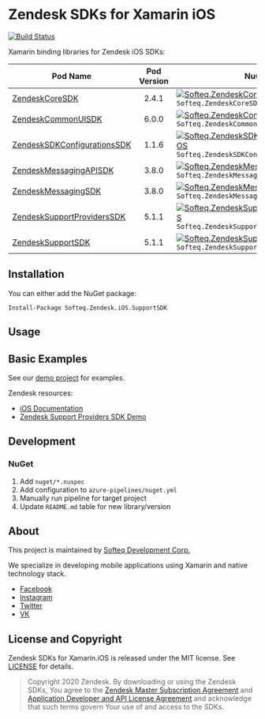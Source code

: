 # Zendesk SDKs for Xamarin iOS

[![Build Status](https://dev.azure.com/SofteqDevelopment/Xamarin.Binding.Libraries/_apis/build/status/zendesk-ios-dev?branchName=master)](https://dev.azure.com/SofteqDevelopment/Xamarin.Binding.Libraries/_build/latest?definitionId=168&branchName=master)

Xamarin binding libraries for Zendesk iOS SDKs:

Pod Name     |   Pod Version   |   NuGet
-------------------|:------------------:|-----------
[ZendeskCoreSDK](https://cocoapods.org/pods/ZendeskCoreSDK) | 2.4.1 | [![Softeq.ZendeskCoreSDK.iOS](https://buildstats.info/nuget/Softeq.ZendeskCoreSDK.iOS?includePreReleases=true)](https://www.nuget.org/packages/Softeq.ZendeskCoreSDK.iOS) `Softeq.ZendeskCoreSDK.iOS`
[ZendeskCommonUISDK](https://cocoapods.org/pods/ZendeskCommonUISDK) | 6.0.0 | [![Softeq.ZendeskCommonUISDK.iOS](https://buildstats.info/nuget/Softeq.ZendeskCommonUISDK.iOS?includePreReleases=true)](https://www.nuget.org/packages/Softeq.ZendeskCommonUISDK.iOS) `Softeq.ZendeskCommonUISDK.iOS`
[ZendeskSDKConfigurationsSDK](https://cocoapods.org/pods/ZendeskSDKConfigurationsSDK) | 1.1.6 | [![Softeq.ZendeskSDKConfigurationsSDK.iOS](https://buildstats.info/nuget/Softeq.ZendeskSDKConfigurationsSDK.iOS?includePreReleases=true)](https://www.nuget.org/packages/Softeq.ZendeskSDKConfigurationsSDK.iOS) `Softeq.ZendeskSDKConfigurationsSDK.iOS`
[ZendeskMessagingAPISDK](https://cocoapods.org/pods/ZendeskMessagingAPISDK) | 3.8.0 | [![Softeq.ZendeskMessagingAPISDK.iOS](https://buildstats.info/nuget/Softeq.ZendeskMessagingAPISDK.iOS?includePreReleases=true)](https://www.nuget.org/packages/Softeq.ZendeskMessagingAPISDK.iOS) `Softeq.ZendeskMessagingAPISDK.iOS`
[ZendeskMessagingSDK](https://cocoapods.org/pods/ZendeskMessagingSDK) | 3.8.0 | [![Softeq.ZendeskMessagingSDK.iOS](https://buildstats.info/nuget/Softeq.ZendeskMessagingSDK.iOS?includePreReleases=true)](https://www.nuget.org/packages/Softeq.ZendeskMessagingSDK.iOS) `Softeq.ZendeskMessagingSDK.iOS`
[ZendeskSupportProvidersSDK](https://cocoapods.org/pods/ZendeskSupportProvidersSDK) | 5.1.1 | [![Softeq.ZendeskSupportProvidersSDK.iOS](https://buildstats.info/nuget/Softeq.ZendeskSupportProvidersSDK.iOS?includePreReleases=true)](https://www.nuget.org/packages/Softeq.ZendeskSupportProvidersSDK.iOS) `Softeq.ZendeskSupportProvidersSDK.iOS`
[ZendeskSupportSDK](https://cocoapods.org/pods/ZendeskSupportSDK) | 5.1.1 | [![Softeq.ZendeskSupportSDK.iOS](https://buildstats.info/nuget/Softeq.ZendeskSupportSDK.iOS?includePreReleases=true)](https://www.nuget.org/packages/Softeq.ZendeskSupportSDK.iOS) `Softeq.ZendeskSupportSDK.iOS`

## Installation

You can either add the NuGet package:

```
Install-Package Softeq.Zendesk.iOS.SupportSDK
```

## Usage

## Basic Examples

See our [demo project](/Zendesk) for examples.

Zendesk resources:

- [iOS Documentation](https://developer.zendesk.com/documentation/zendesk-sdks/sdks/ios/getting_started/)
- [Zendesk Support Providers SDK Demo](https://github.com/zendesk/ios_sdk_demo_apps/tree/master/SupportSDKSamples)

## Development

### NuGet

1. Add `nuget/*.nuspec`
2. Add configuration to `azure-pipelines/nuget.yml`
3. Manually run pipeline for target project
4. Update `README.md` table for new library/version

## About

This project is maintained by [Softeq Development Corp.](https://www.softeq.com/)

We specialize in developing mobile applications using Xamarin and native technology stack.

- [Facebook](https://web.facebook.com/Softeq.by/)
- [Instagram](https://www.instagram.com/softeq/)
- [Twitter](https://twitter.com/Softeq)
- [VK](https://vk.com/club21079655)

## License and Copyright

Zendesk SDKs for Xamarin.iOS is released under the MIT license. See [LICENSE](LICENSE) for details.

> Copyright 2020 Zendesk. By downloading or using the Zendesk SDKs, You agree to the [Zendesk Master Subscription Agreement](https://www.zendesk.com/company/customers-partners/#master-subscription-agreement) and [Application Developer and API License Agreement](https://www.zendesk.com/company/customers-partners/#application-developer-api-license-agreement) and acknowledge that such terms govern Your use of and access to the SDKs.
